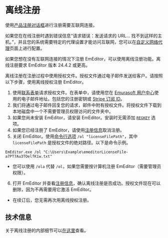 # 离线注册

使用[产品注册对话框](../../dlg/regist/index)进行注册需要互联网连接。

如果您在在线注册时遇到错误信息“请求错误：发送请求的 URL… 找不到这样的主机。”，并且您的系统需要特定的代理设置才能访问互联网，您可以在[自定义网络代理](../../dlg/customize/proxy/index)页面上进行配置。

如果您想在没有互联网连接的情况下注册 EmEditor，可以使用离线注册功能。离线注册要求 EmEditor 版本 24.4.2 或更高。

离线注册在注册过程中使用授权文件。授权文件通过电子邮件发送给客户。请按照以下步骤，使用离线授权注册 EmEditor。

1. 使用[联系表单](https://zh-cn.emeditor.com/support/#contact)请求授权文件。在表单中，请使用您在 [Emurasoft 用户中心](https://support.emeditor.com/)使用的电子邮件地址。包括您的注册密钥或 [Stripe 订阅 ID](https://support.emeditor.com/en/account/subscriptions)。
2. 我们将通过电子邮件回复您的请求，邮件中附有授权文件。将授权文件下载到本地磁盘中一个不需要管理员权限访问的文件夹中。
3. 如果您尚未安装 EmEditor，请安装 EmEditor。安装时无需添加 [`REGKEY`](https://www.emeditor.com/faq/installation-faq/how-can-i-install-emeditor-without-displaying-dialog-boxes/) 选项。
4. 如果您已经注册了 EmEditor，请使用[注册信息](../../dlg/registration_info/index)取消注册。
5. 关闭 EmEditor。使用[命令行选项](https://www.emeditor.org/zh-cn/howto/file/file_commandline.html#options) `/ol "licenseFilePath"`，其中 `licenseFilePath` 是授权文件的绝对路径。以下是命令示例。
```
EmEditor.exe /ol "C:\Users\Example\emeditorLicenseFile-a7PT7Au3TOelfK1w.txt"
```

- 您可以使用 `/ola` 代替 `/ol`，如果您需要按计算机注册 EmEditor（需要管理员权限）。

6. 打开 EmEditor 并查看[注册信息](../../dlg/registration_info/index)，确认离线注册是否成功。授权文件现在可以删除，因为不再需要用它激活 EmEditor。

- 在续订后，您无需再次用离线授权注册。

## 技术信息

关于离线注册的内部细节可以[在这里](https://www.emeditor.com/general/new-validation-system-explained/)查看。

